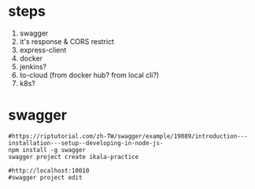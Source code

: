 # steps
1. swagger
1. it's response & CORS restrict
1. express-client
1. docker
1. jenkins?
1. to-cloud (from docker hub? from local cli?)
1. k8s?

# swagger
```
#https://riptutorial.com/zh-TW/swagger/example/19089/introduction---installation---setup--developing-in-node-js-
npm install -g swagger
swagger project create ikala-practice

#http://localhost:10010
#swagger project edit

```

